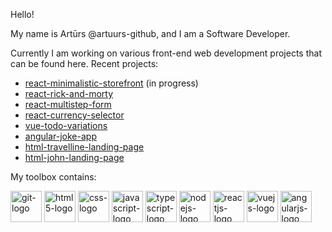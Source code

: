 Hello!

My name is Artūrs @artuurs-github, and I am a Software Developer.

Currently I am working on various front-end web development projects that can be found here. Recent projects:
- [react-minimalistic-storefront](https://github.com/artuurs-github/react-minimalistic-storefront) (in progress)
- [react-rick-and-morty](https://github.com/artuurs-github/react-rick-and-morty)
- [react-multistep-form](https://github.com/artuurs-github/react-multistep-form)
- [react-currency-selector](https://github.com/artuurs-github/react-currency-selector)
- [vue-todo-variations](https://github.com/artuurs-github/vue-todo-variations)
- [angular-joke-app](https://github.com/artuurs-github/angular-joke-app)
- [html-travelline-landing-page](https://github.com/artuurs-github/html-travelline-landing-page)
- [html-john-landing-page](https://github.com/artuurs-github/html-john-landing-page)

My toolbox contains:

<img src="https://cdn.worldvectorlogo.com/logos/git-icon.svg" alt="git-logo" width="50" height="50"/> <img src="https://cdn.worldvectorlogo.com/logos/html-1.svg" alt="html5-logo" width="50" height="50"/> <img src="https://cdn.worldvectorlogo.com/logos/css-3.svg" alt="css-logo" width="50" height="50"/> <img src="https://cdn.worldvectorlogo.com/logos/logo-javascript.svg" alt="javascript-logo" width="50" height="50"/> <img src="https://cdn.worldvectorlogo.com/logos/typescript.svg" alt="typescript-logo" width="50" height="50"/> <img src="https://cdn.worldvectorlogo.com/logos/nodejs-icon.svg" alt="nodejs-logo" width="50" height="50"/> <img src="https://cdn.worldvectorlogo.com/logos/react-2.svg" alt="reactjs-logo" width="50" height="50"/> <img src="https://cdn.worldvectorlogo.com/logos/vue-js-1.svg" alt="vuejs-logo" width="50" height="50"/> <img src="https://cdn.worldvectorlogo.com/logos/angular-icon-1.svg" alt="angularjs-logo" width="50" height="50"/>
